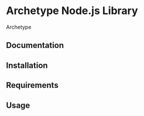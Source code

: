 # Archetype Node.js Library

Archetype



## Documentation


## Installation


## Requirements


## Usage
